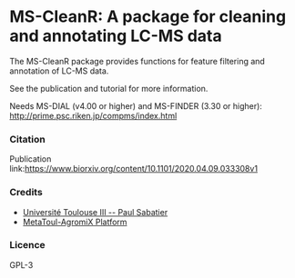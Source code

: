 # MS-CleanR: A package for cleaning and annotating LC-MS data

The MS-CleanR package provides functions for feature filtering and annotation of LC-MS data.

See the publication and tutorial for more information.

Needs MS-DIAL (v4.00 or higher) and MS-FINDER (3.30 or higher): http://prime.psc.riken.jp/compms/index.html

### Citation
Publication link:https://www.biorxiv.org/content/10.1101/2020.04.09.033308v1

### Credits
- [Université Toulouse III -- Paul Sabatier](https://www.univ-tlse3.fr)
- [MetaToul-AgromiX Platform](https://www.lrsv.ups-tlse.fr/metatoul-en/)

### Licence
GPL-3

